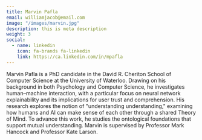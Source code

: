 ```yaml
---
title: Marvin Pafla
email: williamjacob@email.com
image: "/images/marvin.jpg"
description: this is meta description
weight: 3
social:
  - name: linkedin
    icon: fa-brands fa-linkedin
    link: https://ca.linkedin.com/in/mpafla
---
```


Marvin Pafla is a PhD candidate in the David R. Cheriton School of Computer Science at the University of Waterloo. Drawing on his background in both Psychology and Computer Science, he investigates human–machine interaction, with a particular focus on neural network explainability and its implications for user trust and comprehension. His research explores the notion of "understanding understanding," examining how humans and AI can make sense of each other through a shared Theory of Mind. To advance this work, he studies the ontological foundations that support mutual understanding. Marvin is supervised by Professor Mark Hancock and Professor Kate Larson.

